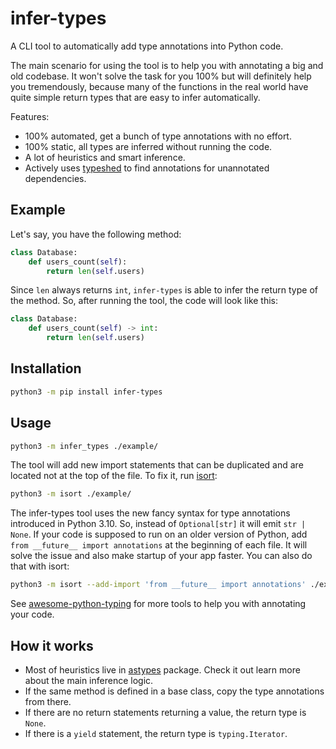 # infer-types

A CLI tool to automatically add type annotations into Python code.

The main scenario for using the tool is to help you with annotating a big and old codebase. It won't solve the task for you 100% but will definitely help you tremendously, because many of the functions in the real world have quite simple return types that are easy to infer automatically.

Features:

+ 100% automated, get a bunch of type annotations with no effort.
+ 100% static, all types are inferred without running the code.
+ A lot of heuristics and smart inference.
+ Actively uses [typeshed](https://github.com/python/typeshed) to find annotations for unannotated dependencies.

## Example

Let's say, you have the following method:

```python
class Database:
    def users_count(self):
        return len(self.users)
```

Since `len` always returns `int`, `infer-types` is able to infer the return type of the method. So, after running the tool, the code will look like this:

```python
class Database:
    def users_count(self) -> int:
        return len(self.users)
```

## Installation

```bash
python3 -m pip install infer-types
```

## Usage

```bash
python3 -m infer_types ./example/
```

The tool will add new import statements that can be duplicated and are located not at the top of the file. To fix it, run [isort](https://github.com/PyCQA/isort):

```bash
python3 -m isort ./example/
```

The infer-types tool uses the new fancy syntax for type annotations introduced in Python 3.10. So, instead of `Optional[str]` it will emit `str | None`. If your code is supposed to run on an older version of Python, add `from __future__ import annotations` at the beginning of each file. It will solve the issue and also make startup of your app faster. You can also do that with isort:

```bash
python3 -m isort --add-import 'from __future__ import annotations' ./example/
```

See [awesome-python-typing](https://github.com/typeddjango/awesome-python-typing) for more tools to help you with annotating your code.

## How it works

+ Most of heuristics live in [astypes](https://github.com/orsinium-labs/astypes) package. Check it out learn more about the main inference logic.
+ If the same method is defined in a base class, copy the type annotations from there.
+ If there are no return statements returning a value, the return type is `None`.
+ If there is a `yield` statement, the return type is `typing.Iterator`.
